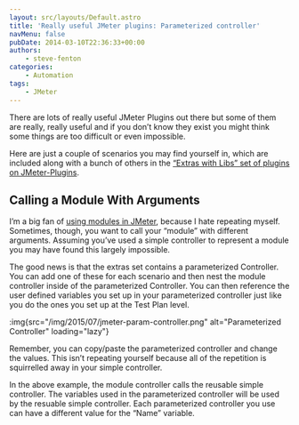 ```yaml
---
layout: src/layouts/Default.astro
title: 'Really useful JMeter plugins: Parameterized controller'
navMenu: false
pubDate: 2014-03-10T22:36:33+00:00
authors:
    - steve-fenton
categories:
    - Automation
tags:
    - JMeter
---
```


There are lots of really useful JMeter Plugins out there but some of them are really, really useful and if you don’t know they exist you might think some things are too difficult or even impossible.

Here are just a couple of scenarios you may find yourself in, which are included along with a bunch of others in the [“Extras with Libs” set of plugins on JMeter-Plugins](http://jmeter-plugins.org/downloads/all/).

## Calling a Module With Arguments

I’m a big fan of [using modules in JMeter](/blog/2012/06/modularising-jmeter-tests/), because I hate repeating myself. Sometimes, though, you want to call your “module” with different arguments. Assuming you’ve used a simple controller to represent a module you may have found this largely impossible.

The good news is that the extras set contains a parameterized Controller. You can add one of these for each scenario and then nest the module controller inside of the parameterized Controller. You can then reference the user defined variables you set up in your parameterized controller just like you do the ones you set up at the Test Plan level.

:img{src="/img/2015/07/jmeter-param-controller.png" alt="Parameterized Controller" loading="lazy"}

Remember, you can copy/paste the parameterized controller and change the values. This isn’t repeating yourself because all of the repetition is squirrelled away in your simple controller.

In the above example, the module controller calls the reusable simple controller. The variables used in the parameterized controller will be used by the resuable simple controller. Each parameterized controller you use can have a different value for the “Name” variable.